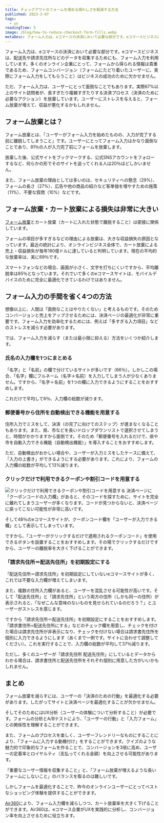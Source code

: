 ```yaml
---
title: チェックアウトのフォームを埋める煩わしさを軽減する方法
published: 2023-3-07
tags: 
  - ux
readingTime: 5
image: /blog/how-to-reduce-checkout-form-fills.webp
metaDesc: フォーム入力は、eコマースの決済において必要な部分です。eコマースビジネスは、配送先や請求先住所などのデータを収集するためにも、フォーム入力を利用しています。多くのオンライン企業にとって、フォームから得られる情報は貴重であるため、フォームコンバージョンはビジネスの成功のために欠かせません。
---
```


フォーム入力は、eコマースの決済において必要な部分です。eコマースビジネスは、配送先や請求先住所などのデータを収集するためにも、フォーム入力を利用しています。多くのオンライン企業にとって、フォームから得られる情報は貴重であるため、フォームコンバージョン（フォームにたどり着いたユーザーに、実際にフォーム入力をしてもらうこと）はビジネスの成功のために欠かせません。

ただ、フォーム入力は、ユーザーにとって面倒なことでもあります。実際67%以上のサイト訪問者が、長すぎたり複雑すぎたりする決済プロセス（決済のために必要なアクション）を放棄しています。ユーザーにストレスを与えると、フォーム放棄が増えて、収益が悪化するかもしれません。

## フォーム放棄とは？
フォーム放棄とは、「ユーザーがフォーム入力を始めたものの、入力が完了する前に離脱してしまうこと」です。ユーザーにとってフォーム入力はかなり面倒なことであり、81％の人が入力完了前にフォームを放棄します。

放棄した後、公式サイトをブックマークする、公式SNSアカウントをフォローするなど、何らかの形でそのサイトを追ってくれる人は20％ほどしかいません。

また、フォーム放棄の理由としては多いのは、セキュリティへの懸念（29%）、フォームの長さ（27%）、広告や他の商品の紹介など客単価を増やすための施策（11%）、不要な質問（10%）などです。

## フォーム放棄・カート放棄による損失は非常に大きい
[フォーム放棄](/ja/cro-checklist-campaign/)とカート放棄（カートに入れた状態で離脱すること）は密接に関係しています。

フォームの項目が多すぎるなどの理由による放棄は、大きな収益損失の原因となっています。最近の統計により、オンラインビジネス全体で、カート放棄による売上・収益損失が毎年180億ドルに達していると判明しています。現在の平均的な放棄率は、実に69％です。

スマートフォンなどの場合、画面が小さく、文字を打ちにくいですから、平均離脱率は85％となっています。それでいて多くのeコマースサイトは、モバイルデバイスのために完全に最適化できているわけではありません。

## フォーム入力の手間を省く4つの方法
想像以上に、人間は「面倒なことはやりたくない」と考えるものです。そのためコンバージョンと売上をアップさせるためには、決済ページの最適化が非常に重要です。フォーム入力を効率化するためには、例えば「多すぎる入力項目」などのストレスを減らす必要があります。

では、フォーム入力を減らす（または最小限に抑える）方法をいくつか紹介します。
### 氏名の入力欄を1つにまとめる
「名字」と「名前」の欄で分けているサイトが多いです（66％）。しかしこの場合、「名字」欄にフルネーム（名字＋名前）を入力してしまう人が少なくありません。ですから、「名字＋名前」を1つの欄に入力できるようにすることをおすすめします。

これだけで平均して6％、入力欄の総数が減ります。
### 郵便番号から住所を自動検出できる機能を用意する
住所入力でミスをして、決済（の完了に向けてのステップ）が進まなくなることもあります。また、県、市などを長いドロップダウンリストで選択させてしまうと、時間がかかりますから面倒です。そのため「郵便番号を入れるだけで、県や市を自動入力できる機能（自動検出機能）」を導入することをおすすめします。

ただ、自動検出がおかしい場合や、ユーザーが入力ミスをしたケースに備えて、「入力の上書き」ができるようにする必要があります。これにより、フォームの入力欄の総数が平均して13%減ります。

### クリックだけで利用できるクーポンや割引コードを用意する
![クリックだけで利用できるクーポンや割引コードを用意する](/blog/how-to-reduce-checkout-form-fills-1.webp)
決済ページに「クーポンコードの入力欄」があると、そのコードを探すために、サイトを完全に離れてしまうユーザーが多くなります。コードが見つからないと、決済ページに戻ってこない可能性が非常に高いです。

そして48％のeコマースサイトが、クーポンコード欄を「ユーザーが入力できる欄」として表示してしまっています。

ですから、「ユーザーがクリックするだけで適用されるクーポンコード」を使用できるボタンを設置することをおすすめします。その場でクリックするだけですから、ユーザーの離脱率を大きく下げることができます。

### 「請求先住所＝配送先住所」を初期設定にする
「配送先住所＝請求先住所」を初期設定にしていないeコマースサイトが多く、これでは不要な入力欄が増えてしまいます。

また、複数の住所入力欄があると、ユーザーを混乱させる可能性が高いです。そして「配送先住所」と「請求先住所」という両方の住所（しかも同一の住所）が表示されると、「なぜこんな意味のないものを見せられているのだろう？」とユーザーがストレスを感じます。

ですから「請求先住所＝配送先住所」を初期設定にすることをおすすめします。「請求書住所=配送先住所にする」などのチェック欄を用意し、チェックを付けた場合は請求先住所が非表示になり、チェックを付けない場合は請求書先住所を個別に入力できるようにします（あくまで一例です。サイトに合わせて調整してください）。これを実行することで、入力欄の総数が平均して37％減ります。

ただし、多くのユーザーが「請求先住所 配送先住所」にしているとデータからわかる場合は、請求書住所と配送先住所をそれぞれ個別に用意した方がいいかもしれません。

## まとめ
フォーム放棄を減らすには、ユーザーの「決済のための行動」を最適化する必要があります。したがってサイトと決済ページを最適化することが欠かせません。

そしてそのためにはUX分析（ユーザーの体験について分析すること）が必要です。フォームの分析とA/Bテストにより、「ユーザーの行動」と「入力フォーム」との関係性を理解することができます。

また、フォームのプロセスを楽しく、ユーザーフレンドリーなものにすることにより、「フォームに入力する動機付け」をすることができます。クイズのような魅力的で印象的なフォームを作ることで、コンバージョンを3倍に高め、ユーザーの定着率とロイヤルティ（支払ってくれる金額）を向上させる可能性があります。

「重要なユーザー情報を収集すること」と、「フォーム放棄が増えるような長いフォームにしないこと」のバランスを取るのは難しいです。

しかしフォームを最適化することで、昨今のオンラインユーザーにとってベストなショッピング体験を提供することができます。

[Air360](/ja/request-demo)により、フォーム入力欄を減らしつつ、カート放棄率を大きく下げることができます。Air360は、eコマース企業がUXを実践的に分析し、コンバージョン率を向上させるために役立ちます。